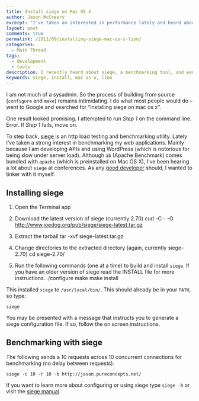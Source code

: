 ```yaml
---
title: Install siege on Mac OS X
author: Jason McCreary
excerpt: "I've taken an interested in performance lately and heard about siege. The blog articled I found to install siege failed on the first step. So I decided to write my own in hopes it would help any non sysadmin developer that wanted to install siege on Mac OS X Lion. Although this should work with Leopard and Snow Leopard."
layout: post
comments: true
permalink: /2011/09/installing-siege-mac-os-x-lion/
categories:
  - Main Thread
tags:
  - development
  - tools
description: I recently heard about siege, a benchmarking tool, and wanted to install siege on Mac OS X. This post covers the installation process.
keywords: siege, install, mac os x, lion
---
```

I am not much of a sysadmin. So the process of building from source (`configure` and `make`) remains intimidating. I do what most people would do – went to Google and searched for &ldquo;installing siege on mac os x&rdquo;.

One result looked promising. I attempted to run *Step 1* on the command line. Error. If *Step 1* fails, move on.

To step back, [siege][1] is an http load testing and benchmarking utility. Lately I&rsquo;ve taken a strong interest in benchmarking my web applications. Mainly because I am developing APIs and using WordPress (which is notorious for being slow under server load). Although `ab` (Apache Benchmark) comes bundled with `apache` (which is preinstalled on Mac OS X), I&rsquo;ve been hearing a lot about `siege` at conferences. As any [good developer][2] should, I wanted to tinker with it myself.

## Installing siege

1.  Open the Terminal app
2.  Download the latest version of siege (currently 2.70) 
        curl -C - -O http://www.joedog.org/pub/siege/siege-latest.tar.gz

3.  Extract the tarball 
        tar -xvf siege-latest.tar.gz

4.  Change directories to the extracted directory (again, currently siege-2.70) 
        cd siege-2.70/

5.  Run the following commands (one at a time) to build and install `siege`. If you have an older version of siege read the INSTALL file for more instructions. 
        ./configure
        make
        make install

This installed `siege` to `/usr/local/bin/`. This should already be in your `PATH`, so type:

    siege 

You may be presented with a message that instructs you to generate a siege configuration file. If so, follow the on screen instructions.

## Benchmarking with siege

The following sends a 10 requests across 10 concurrent connections for benchmarking (no delay between requests).

    siege -c 10 -r 10 -b http://jason.pureconcepts.net/ 

If you want to learn more about configuring or using siege type `siege -h` or visit the [siege manual][3].

 [1]: http://www.joedog.org/index/siege-home
 [2]: http://jason.pureconcepts.net/2009/12/good_developer_routines/ "Routines of a good developer"
 [3]: http://www.joedog.org/index/siege-manual
